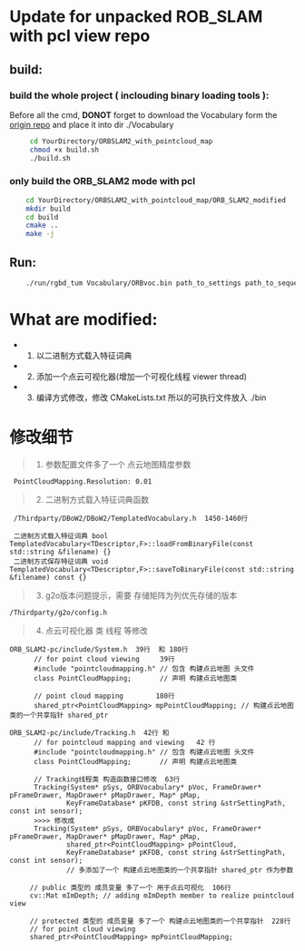 # Update for unpacked ROB_SLAM with pcl view repo

## build:

### build the whole project ( inclouding binary loading tools ):

Before all the cmd, **DONOT** forget to download the Vocabulary form the [origin repo](https://github.com/raulmur/ORB_SLAM2) and place it into dir ./Vocabulary

```bash
     cd YourDirectory/ORBSLAM2_with_pointcloud_map
     chmod +x build.sh
     ./build.sh
```

### only build the ORB_SLAM2 mode with pcl

```bash
    cd YourDirectory/ORBSLAM2_with_pointcloud_map/ORB_SLAM2_modified
    mkdir build
    cd build
    cmake ..
    make -j
```

## Run:

```bash
    ./run/rgbd_tum Vocabulary/ORBvoc.bin path_to_settings path_to_sequence path_to_association
```

# What are modified:

* 1. 以二进制方式载入特征词典

* 2. 添加一个点云可视化器(增加一个可视化线程 viewer thread) 

* 3. 编译方式修改，修改 CMakeLists.txt 所以的可执行文件放入 ./bin

# 修改细节

> 1. 参数配置文件多了一个 点云地图精度参数

     PointCloudMapping.Resolution: 0.01
> 2. 二进制方式载入特征词典函数

     /Thirdparty/DBoW2/DBoW2/TemplatedVocabulary.h  1450-1460行

     二进制方式载入特征词典 bool TemplatedVocabulary<TDescriptor,F>::loadFromBinaryFile(const std::string &filename) {}
     二进制方式保存特征词典 void TemplatedVocabulary<TDescriptor,F>::saveToBinaryFile(const std::string &filename) const {}

> 3. g2o版本问题提示，需要 存储矩阵为列优先存储的版本

    /Thirdparty/g2o/config.h

> 4. 点云可视化器 类 线程 等修改

    ORB_SLAM2-pc/include/System.h  39行  和 180行
          // for point cloud viewing     39行
          #include "pointcloudmapping.h" // 包含 构建点云地图 头文件
          class PointCloudMapping;       // 声明 构建点云地图类
          
          // point cloud mapping        180行
          shared_ptr<PointCloudMapping> mpPointCloudMapping; // 构建点云地图类的一个共享指针 shared_ptr
          
    ORB_SLAM2-pc/include/Tracking.h  42行 和 
          // for pointcloud mapping and viewing   42 行
          #include "pointcloudmapping.h" // 包含 构建点云地图 头文件
          class PointCloudMapping;       // 声明 构建点云地图类
          
          // Tracking线程类 构造函数接口修改  63行
          Tracking(System* pSys, ORBVocabulary* pVoc, FrameDrawer* pFrameDrawer, MapDrawer* pMapDrawer, Map* pMap,
                  KeyFrameDatabase* pKFDB, const string &strSettingPath, const int sensor);
          >>>> 修改成 
          Tracking(System* pSys, ORBVocabulary* pVoc, FrameDrawer* pFrameDrawer, MapDrawer* pMapDrawer, Map* pMap,     
                  shared_ptr<PointCloudMapping> pPointCloud,
                  KeyFrameDatabase* pKFDB, const string &strSettingPath, const int sensor);
                  // 多添加了一个 构建点云地图类的一个共享指针 shared_ptr 作为参数
         
         // public 类型的 成员变量 多了一个 用于点云可视化  106行
         cv::Mat mImDepth; // adding mImDepth member to realize pointcloud view
         
         // protected 类型的 成员变量 多了一个 构建点云地图类的一个共享指针  228行
         // for point cloud viewing
         shared_ptr<PointCloudMapping> mpPointCloudMapping;
    
    
    
